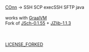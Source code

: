 [COnn](/) -> SSH SCP execSSH SFTP java
<br/>
<br/>
works with [GraalVM](https://www.graalvm.org/latest/docs/getting-started/)
<br/>
Fork of [JSch-0.1.55](https://sourceforge.net/projects/jsch/files/jsch/0.1.55/jsch-0.1.55.zip/download) + [JZlib-1.1.3](https://github.com/ymnk/jzlib/archive/1.1.3.zip)
<br/><br/>
<br/><br/>
[LICENSE_FORKED](LICENSE_FORKED)

